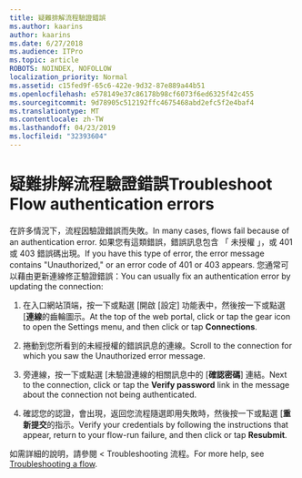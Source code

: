 ```yaml
---
title: 疑難排解流程驗證錯誤
ms.author: kaarins
author: kaarins
ms.date: 6/27/2018
ms.audience: ITPro
ms.topic: article
ROBOTS: NOINDEX, NOFOLLOW
localization_priority: Normal
ms.assetid: c15fed9f-65c6-422e-9d32-87e889a44b51
ms.openlocfilehash: e578149e37c86178b98cf6073f6ed6325f42c455
ms.sourcegitcommit: 9d78905c512192ffc4675468abd2efc5f2e4baf4
ms.translationtype: MT
ms.contentlocale: zh-TW
ms.lasthandoff: 04/23/2019
ms.locfileid: "32393604"
---
```

# <a name="troubleshoot-flow-authentication-errors"></a><span data-ttu-id="8808c-102">疑難排解流程驗證錯誤</span><span class="sxs-lookup"><span data-stu-id="8808c-102">Troubleshoot Flow authentication errors</span></span>

<span data-ttu-id="8808c-103">在許多情況下，流程因驗證錯誤而失敗。</span><span class="sxs-lookup"><span data-stu-id="8808c-103">In many cases, flows fail because of an authentication error.</span></span> <span data-ttu-id="8808c-104">如果您有這類錯誤，錯誤訊息包含 「 未授權 」，或 401 或 403 錯誤碼出現。</span><span class="sxs-lookup"><span data-stu-id="8808c-104">If you have this type of error, the error message contains "Unauthorized," or an error code of 401 or 403 appears.</span></span> <span data-ttu-id="8808c-105">您通常可以藉由更新連線修正驗證錯誤：</span><span class="sxs-lookup"><span data-stu-id="8808c-105">You can usually fix an authentication error by updating the connection:</span></span>
  
1. <span data-ttu-id="8808c-106">在入口網站頂端，按一下或點選 [開啟 [設定] 功能表中，然後按一下或點選 [**連線**的齒輪圖示。</span><span class="sxs-lookup"><span data-stu-id="8808c-106">At the top of the web portal, click or tap the gear icon to open the Settings menu, and then click or tap **Connections**.</span></span>
    
2. <span data-ttu-id="8808c-107">捲動到您所看到的未經授權的錯誤訊息的連線。</span><span class="sxs-lookup"><span data-stu-id="8808c-107">Scroll to the connection for which you saw the Unauthorized error message.</span></span>
    
3. <span data-ttu-id="8808c-108">旁連線，按一下或點選 [未驗證連線的相關訊息中的 [**確認密碼**] 連結。</span><span class="sxs-lookup"><span data-stu-id="8808c-108">Next to the connection, click or tap the **Verify password** link in the message about the connection not being authenticated.</span></span> 
    
4. <span data-ttu-id="8808c-109">確認您的認證，會出現，返回您流程隨選即用失敗時，然後按一下或點選 [**重新提交**的指示。</span><span class="sxs-lookup"><span data-stu-id="8808c-109">Verify your credentials by following the instructions that appear, return to your flow-run failure, and then click or tap **Resubmit**.</span></span>
    
<span data-ttu-id="8808c-110">如需詳細的說明，請參閱 < <b0>Troubleshooting 流程</b0>。</span><span class="sxs-lookup"><span data-stu-id="8808c-110">For more help, see [Troubleshooting a flow](https://go.microsoft.com/fwlink/?linkid=872110).</span></span>
  

